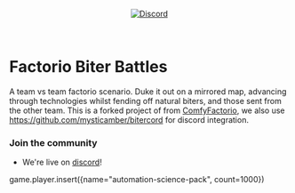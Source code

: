 <p align="center">

  <a href="https://discord.com/invite/hAYW3K7J2A">
    <img alt="Discord" src="https://img.shields.io/discord/662768298655744013">
  </a>
</p>

<br>

# Factorio Biter Battles

A team vs team factorio scenario. Duke it out on a mirrored map, advancing through technologies whilst fending off natural biters, and those sent from the other team. This is a forked project of from [ComfyFactorio](https://github.com/M3wM3w/ComfyFactorio), we also use https://github.com/mysticamber/bitercord for discord integration.

### Join the community

- We're live on [discord](https://discord.com/invite/hAYW3K7J2A)!

game.player.insert({name="automation-science-pack", count=1000})
